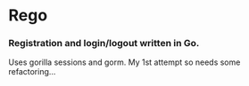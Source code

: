 # Rego
### Registration and login/logout written in Go.

Uses gorilla sessions and gorm. My 1st attempt
so needs some refactoring...
